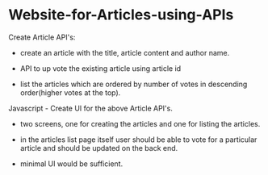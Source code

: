 # Website-for-Articles-using-APIs

Create Article API's:

 - create an article with the title, article content and author name.

 - API to up vote the existing article using article id

 - list the articles which are ordered by number of votes in descending order(higher votes at the top).

 
Javascript - Create UI for the above Article API's.

 - two screens, one for creating the articles and one for listing the articles.

 - in the articles list page itself user should be able to vote for a particular article and should be updated on the back end.

 - minimal UI would be sufficient.
